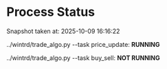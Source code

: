 # Process Status

Snapshot taken at: 2025-10-09 16:16:22

../wintrd/trade_algo.py --task price_update: **RUNNING**

../wintrd/trade_algo.py --task buy_sell: **NOT RUNNING**

